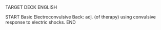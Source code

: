 TARGET DECK
ENGLISH

START
Basic
Electroconvulsive
Back: adj. (of therapy) using convulsive response to electric shocks.
END
